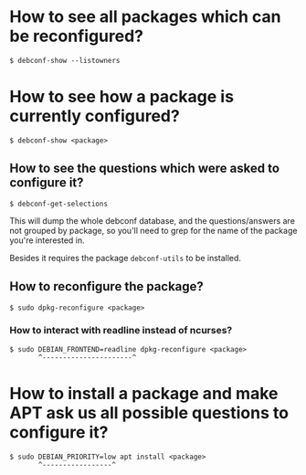 # How to see all packages which can be reconfigured?

    $ debconf-show --listowners

##
# How to see how a package is currently configured?

    $ debconf-show <package>

## How to see the questions which were asked to configure it?

    $ debconf-get-selections

This will  dump the whole  debconf database,  and the questions/answers  are not
grouped by package,  so you'll need to  grep for the name of  the package you're
interested in.

Besides it requires the package `debconf-utils` to be installed.

## How to reconfigure the package?

    $ sudo dpkg-reconfigure <package>

### How to interact with readline instead of ncurses?

    $ sudo DEBIAN_FRONTEND=readline dpkg-reconfigure <package>
           ^----------------------^

##
# How to install a package and make APT ask us all possible questions to configure it?

    $ sudo DEBIAN_PRIORITY=low apt install <package>
           ^-----------------^

